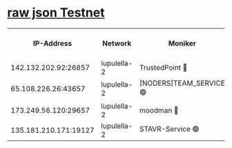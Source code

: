 [raw json Testnet](https://rpc-check.jaclalt.stavr.tech/jaclalt/rpc-jaclalt-result.json)
=

<table><tr><th>IP-Address</th><th>Network</th><th>Moniker</th><th>Latest Block Height</th><th>Earliest Block Height</th><th>Catching Up</th><th>Tx Index</th><th>Voting Power</th><th>Scan Time</th></tr><tr><td>142.132.202.92:26857</td><td>lupulella-2</td><td>TrustedPoint 🔴</td><td>7238058</td><td>6282001</td><td>False</td><td>off</td><td>400065</td><td>2024-03-23T11:28:09.913376846UTC</td></tr><tr><td>65.108.226.26:43657</td><td>lupulella-2</td><td>[NODERS]TEAM_SERVICE 🟢</td><td>7238058</td><td>6282001</td><td>False</td><td>on</td><td>0</td><td>2024-03-23T11:28:10.218556649UTC</td></tr><tr><td>173.249.56.120:29657</td><td>lupulella-2</td><td>moodman 🔴</td><td>7238058</td><td>7138058</td><td>False</td><td>off</td><td>1075134</td><td>2024-03-23T11:28:09.692768139UTC</td></tr><tr><td>135.181.210.171:19127</td><td>lupulella-2</td><td>STAVR-Service 🟢</td><td>7238057</td><td>7237001</td><td>False</td><td>on</td><td>0</td><td>2024-03-23T11:28:00.928673022UTC</td></tr></table>
